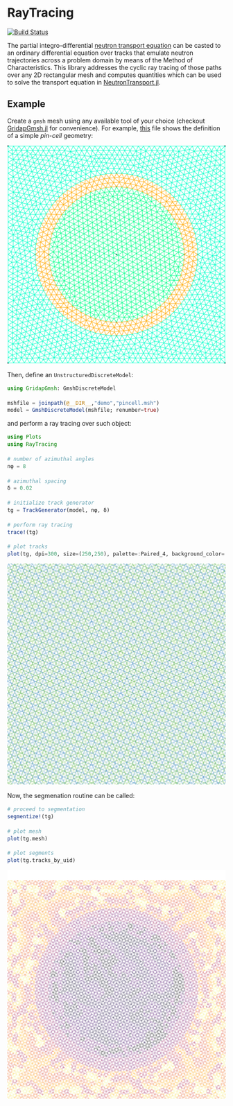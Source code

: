 # RayTracing

[![Build Status](https://github.com/rvignolo/RayTracing.jl/workflows/CI/badge.svg)](https://github.com/rvignolo/RayTracing.jl/actions)

 The partial integro-differential [neutron transport equation](https://en.wikipedia.org/wiki/Neutron_transport#Neutron_transport_equation) can be casted to an ordinary differential equation over tracks that emulate neutron trajectories across a problem domain by means of the Method of Characteristics. This library addresses the cyclic ray tracing of those paths over any 2D rectangular mesh and computes quantities which can be used to solve the transport equation in [NeutronTransport.jl](https://github.com/rvignolo/NeutronTransport.jl).

 ## Example

Create a `gmsh` mesh using any available tool of your choice (checkout [GridapGmsh.jl](https://github.com/gridap/GridapGmsh.jl) for convenience). For example, [this](https://github.com/rvignolo/RayTracing.jl/blob/main/demo/pincell-gmsh.jl) file shows the definition of a simple *pin-cell* geometry:

![](demo/pincell-msh.png)

Then, define an `UnstructuredDiscreteModel`:

```julia
using GridapGmsh: GmshDiscreteModel

mshfile = joinpath(@__DIR__,"demo","pincell.msh")
model = GmshDiscreteModel(mshfile; renumber=true)
```
and perform a ray tracing over such object:
```julia
using Plots
using RayTracing

# number of azimuthal angles
nφ = 8

# azimuthal spacing
δ = 0.02

# initialize track generator
tg = TrackGenerator(model, nφ, δ)

# perform ray tracing
trace!(tg)

# plot tracks
plot(tg, dpi=300, size=(250,250), palette=:Paired_4, background_color=:transparent)
```

![](demo/pincell.png)

Now, the segmenation routine can be called:
```julia
# proceed to segmentation
segmentize!(tg)

# plot mesh
plot(tg.mesh)

# plot segments
plot(tg.tracks_by_uid)
```

![](demo/mesh-segments.png)